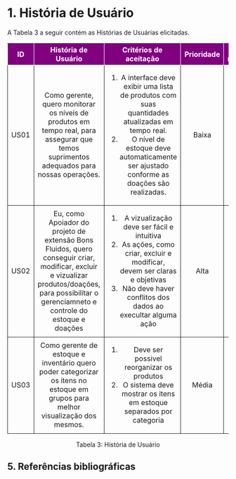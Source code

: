 
# 1. História de Usuário

A Tabela 3 a seguir contém as Histórias de Usuárias elicitadas. 

<table>
    <thead>
        <tr style="background-color: purple; color: white" >
            <th style="border-style:solid;border-width:1px;text-align:center">ID</th>
            <th style="border-style:solid;border-width:1px;text-align:center">História de Usuário</th>
            <th style="border-style:solid;border-width:1px;text-align:center">Critérios de aceitação</th>
            <th style="border-style:solid;border-width:1px;text-align:center">Prioridade</th>
            <th style="border-style:solid;border-width:1px;text-align:center">RF/RNF relacionado</th>
        </tr>
    </thead>
    <tbody>
        <tr>
            <span id="ustory-01"></span>
            <td style="border-style:solid;border-width:1px;text-align:center;vertical-align:middle" rowspan="1">US01</td>
            <td style="border-style:solid;border-width:1px;text-align:center;vertical-align:middle" rowspan="1">Como gerente, quero monitorar os níveis de produtos em tempo real, para assegurar que temos suprimentos adequados para nossas operações.</td>
            <td style="border-style:solid;border-width:1px;text-align:center;vertical-align:middle" rowspan="1"><ol><li>A interface deve exibir uma lista de produtos com suas quantidades atualizadas em tempo real.</li><li>  O nível de estoque deve automaticamente ser ajustado conforme as doações são realizadas.</li></ol></td>
            <td style="border-style:solid;border-width:1px;text-align:center;vertical-align:middle">Baixa</td>
            <td style="border-style:solid;border-width:1px;text-align:center;vertical-align:middle">RF05</td>
        </tr>
        <tr>
            <span id="ustory-01"></span>
           <td style="border-style:solid;border-width:1px;text-align:center;vertical-align:middle" rowspan="1">US02</td>
            <td style="border-style:solid;border-width:1px;text-align:center;vertical-align:middle" rowspan="1">Eu, como Apoiador do projeto de extensão Bons Fluidos, quero conseguir criar, modificar, excluir e vizualizar produtos/doações, para possibilitar o gerenciamneto e controle do estoque e doações</td>
            <td style="border-style:solid;border-width:1px;text-align:center;vertical-align:middle" rowspan="1"><ol><li>A vizualização deve ser fácil e intuitiva</li><li>As ações, como criar, excluir e modificar, devem ser claras e objetivas</li><li>Não deve haver conflitos dos dados ao execultar alguma ação</li></ol></td>
            <td style="border-style:solid;border-width:1px;text-align:center;vertical-align:middle"> Alta </td>
            <td style="border-style:solid;border-width:1px;text-align:center;vertical-align:middle">RF01, RF02, RF03, RF04 </td>
        </tr>
        <tr>
            <span id="ustory-01"></span>
            <td style="border-style:solid;border-width:1px;text-align:center;vertical-align:middle" rowspan="1">US03</td>
            <td style="border-style:solid;border-width:1px;text-align:center;vertical-align:middle" rowspan="1">Como gerente de estoque e inventário quero poder categorizar os itens no estoque em grupos para melhor visualização dos mesmos.</td>
            <td style="border-style:solid;border-width:1px;text-align:center;vertical-align:middle" rowspan="1"><ol><li>Deve ser possivel reorganizar os produtos</li><li> O sistema deve mostrar os itens em estoque separados por categoria</li></ol></td>
            <td style="border-style:solid;border-width:1px;text-align:center;vertical-align:middle">Média</td>
            <td style="border-style:solid;border-width:1px;text-align:center;vertical-align:middle">RF04, RF05</td>
        </tr>
</table>

<div style="text-align: center">
<p>Tabela 3: História de Usuário</p>
</div>

## 5. Referências bibliográficas
